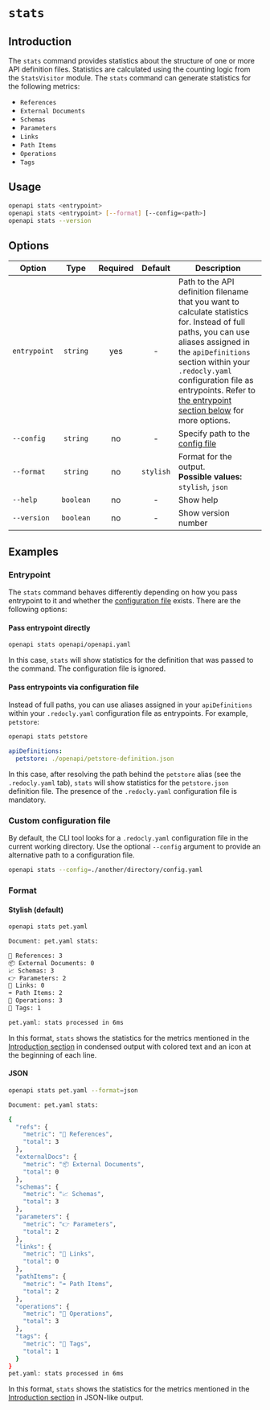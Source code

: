 # `stats`

## Introduction

The `stats` command provides statistics about the structure of one or more API definition files. Statistics are calculated using the counting logic from the `StatsVisitor` module. The `stats` command can generate statistics for the following metrics:

* `References`
* `External Documents`
* `Schemas`
* `Parameters`
* `Links`
* `Path Items`
* `Operations`
* `Tags`

## Usage

```bash
openapi stats <entrypoint>
openapi stats <entrypoint> [--format] [--config=<path>]
openapi stats --version
```

## Options

Option                    | Type      | Required     | Default     | Description
--------------------------|:---------:|:------------:|:-----------:|------------
`entrypoint`              | `string`  | yes          | -           | Path to the API definition filename that you want to calculate statistics for. Instead of full paths, you can use aliases assigned in the `apiDefinitions` section within your `.redocly.yaml` configuration file as entrypoints. Refer to [the entrypoint section below](#entrypoint) for more options.
`--config`                | `string`  | no           | -           | Specify path to the [config file](#custom-configuration-file)
`--format`                | `string`  | no           | `stylish`   | Format for the output.<br />**Possible values:** `stylish`, `json`
`--help`                  | `boolean` | no           | -           | Show help
`--version`               | `boolean` | no           | -           | Show version number

## Examples

### Entrypoint

The `stats` command behaves differently depending on how you pass entrypoint to it and whether the [configuration file](#custom-configuration-file) exists. There are the following options:

#### Pass entrypoint directly

```bash
openapi stats openapi/openapi.yaml
```

In this case, `stats` will show statistics for the definition that was passed to the command. The configuration file is ignored.

#### Pass entrypoints via configuration file

Instead of full paths, you can use aliases assigned in your `apiDefinitions` within your `.redocly.yaml` configuration file as entrypoints. For example, `petstore`:

```bash command
openapi stats petstore
```

```yaml .redocly.yaml
apiDefinitions:
  petstore: ./openapi/petstore-definition.json
```

In this case, after resolving the path behind the `petstore` alias (see the `.redocly.yaml` tab), `stats` will show statistics for the `petstore.json` definition file. The presence of the `.redocly.yaml` configuration file is mandatory.

### Custom configuration file

By default, the CLI tool looks for a `.redocly.yaml` configuration file in the current working directory. Use the optional `--config` argument to provide an alternative path to a configuration file. 

```bash
openapi stats --config=./another/directory/config.yaml
```

### Format

#### Stylish (default)

```bash request
openapi stats pet.yaml
```

```bash output
Document: pet.yaml stats:

🚗 References: 3 
📦 External Documents: 0 
📈 Schemas: 3 
👉 Parameters: 2 
🔗 Links: 0 
➡️ Path Items: 2 
👷 Operations: 3 
🔖 Tags: 1 

pet.yaml: stats processed in 6ms
```

In this format, `stats` shows the statistics for the metrics mentioned in the [Introduction section](#introduction) in condensed output with colored text and an icon at the beginning of each line.

#### JSON

```bash request
openapi stats pet.yaml --format=json
```

```bash output
Document: pet.yaml stats:

{
  "refs": {
    "metric": "🚗 References",
    "total": 3
  },
  "externalDocs": {
    "metric": "📦 External Documents",
    "total": 0
  },
  "schemas": {
    "metric": "📈 Schemas",
    "total": 3
  },
  "parameters": {
    "metric": "👉 Parameters",
    "total": 2
  },
  "links": {
    "metric": "🔗 Links",
    "total": 0
  },
  "pathItems": {
    "metric": "➡️ Path Items",
    "total": 2
  },
  "operations": {
    "metric": "👷 Operations",
    "total": 3
  },
  "tags": {
    "metric": "🔖 Tags",
    "total": 1
  }
}
pet.yaml: stats processed in 6ms
```

In this format, `stats` shows the statistics for the metrics mentioned in the [Introduction section](#introduction) in JSON-like output.
